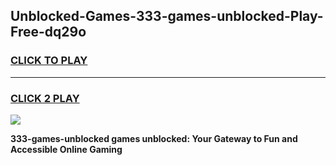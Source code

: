 
## Unblocked-Games-333-games-unblocked-Play-Free-dq29o
<h3>
<a href="https://premium76.site?title=333-games-unblocked&ref=15A">CLICK TO PLAY</a></h3>
<hr>

<h3>
<a href="https://premium76.site?title=333-games-unblocked&ref=15A">CLICK 2 PLAY</a>
  
</h3>

<a href="https://premium76.site?title=333-games-unblocked&ref=15A"><img src="https://clearcache.store/games.png"></a>


**333-games-unblocked games unblocked: Your Gateway to Fun and Accessible Online Gaming**
